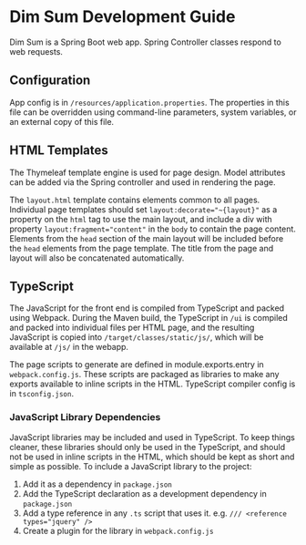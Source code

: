 # Dim Sum Development Guide

Dim Sum is a Spring Boot web app. Spring Controller classes respond to web requests.

## Configuration

App config is in `/resources/application.properties`. The properties in this file can be overridden
using command-line parameters, system variables, or an external copy of this file.

## HTML Templates

The Thymeleaf template engine is used for page design. Model attributes can be added via the Spring
controller and used in rendering the page.

The `layout.html` template contains elements common to all pages. Individual page templates should
set `layout:decorate="~{layout}"` as a property on the `html` tag to use the main layout, and
include a div with property `layout:fragment="content"` in the `body` to contain the page content.
Elements from the `head` section of the main layout will be included before the `head` elements
from the page template. The title from the page and layout will also be concatenated automatically.

## TypeScript

The JavaScript for the front end is compiled from TypeScript and packed using Webpack. During the
Maven build, the TypeScript in `/ui` is compiled and packed into individual files per HTML page,
and the resulting JavaScript is copied into `/target/classes/static/js/`, which will be available
at `/js/` in the webapp.

The page scripts to generate are defined in module.exports.entry in `webpack.config.js`. These
scripts are packaged as libraries to make any exports available to inline scripts in the HTML.
TypeScript compiler config is in `tsconfig.json`.

### JavaScript Library Dependencies

JavaScript libraries may be included and used in TypeScript. To keep things cleaner, these
libraries should only be used in the TypeScript, and should not be used in inline scripts in the
HTML, which should be kept as short and simple as possible. To include a JavaScript library to the
project:

1. Add it as a dependency in `package.json`
2. Add the TypeScript declaration as a development dependency in `package.json`
3. Add a type reference in any `.ts` script that uses it. e.g. `/// <reference types="jquery" />`
4. Create a plugin for the library in `webpack.config.js`
